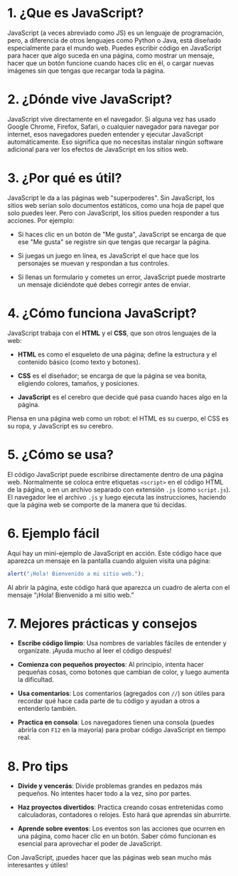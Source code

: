 # 1. ¿Que es JavaScript?

JavaScript (a veces abreviado como JS) es un lenguaje de programación, pero, a diferencia de otros lenguajes como Python o Java, está diseñado especialmente para el mundo web. Puedes escribir código en JavaScript para hacer que algo suceda en una página, como mostrar un mensaje, hacer que un botón funcione cuando haces clic en él, o cargar nuevas imágenes sin que tengas que recargar toda la página.

# 2. ¿Dónde vive JavaScript?

JavaScript vive directamente en el navegador. Si alguna vez has usado Google Chrome, Firefox, Safari, o cualquier navegador para navegar por internet, esos navegadores pueden entender y ejecutar JavaScript automáticamente. Eso significa que no necesitas instalar ningún software adicional para ver los efectos de JavaScript en los sitios web.

# 3. ¿Por qué es útil?

JavaScript le da a las páginas web "superpoderes". Sin JavaScript, los sitios web serían solo documentos estáticos, como una hoja de papel que solo puedes leer. Pero con JavaScript, los sitios pueden responder a tus acciones. Por ejemplo:

- Si haces clic en un botón de "Me gusta", JavaScript se encarga de que ese "Me gusta" se registre sin que tengas que recargar la página.

- Si juegas un juego en línea, es JavaScript el que hace que los personajes se muevan y respondan a tus controles.

- Si llenas un formulario y cometes un error, JavaScript puede mostrarte un mensaje diciéndote qué debes corregir antes de enviar.

# 4.  ¿Cómo funciona JavaScript?

JavaScript trabaja con el **HTML** y el **CSS**, que son otros lenguajes de la web:

- **HTML** es como el esqueleto de una página; define la estructura y el contenido básico (como texto y botones).

- **CSS** es el diseñador; se encarga de que la página se vea bonita, eligiendo colores, tamaños, y posiciones.

- **JavaScript** es el cerebro que decide qué pasa cuando haces algo en la página.

Piensa en una página web como un robot: el HTML es su cuerpo, el CSS es su ropa, y JavaScript es su cerebro.

# 5. ¿Cómo se usa?

El código JavaScript puede escribirse directamente dentro de una página web. Normalmente se coloca entre etiquetas `<script>` en el código HTML de la página, o en un archivo separado con extensión `.js` (como `script.js`). El navegador lee el archivo `.js` y luego ejecuta las instrucciones, haciendo que la página web se comporte de la manera que tú decidas.

# 6. Ejemplo fácil

Aquí hay un mini-ejemplo de JavaScript en acción. Este código hace que aparezca un mensaje en la pantalla cuando alguien visita una página:

```js
alert("¡Hola! Bienvenido a mi sitio web.");
```

Al abrir la página, este código hará que aparezca un cuadro de alerta con el mensaje “¡Hola! Bienvenido a mi sitio web.”

# 7. Mejores prácticas y consejos

- **Escribe código limpio**: Usa nombres de variables fáciles de entender y organízate. ¡Ayuda mucho al leer el código después!

- **Comienza con pequeños proyectos**: Al principio, intenta hacer pequeñas cosas, como botones que cambian de color, y luego aumenta la dificultad.

- **Usa comentarios**: Los comentarios (agregados con `//`) son útiles para recordar qué hace cada parte de tu código y ayudan a otros a entenderlo también.

- **Practica en consola**: Los navegadores tienen una consola (puedes abrirla con `F12` en la mayoría) para probar código JavaScript en tiempo real.

# 8. Pro tips

- **Divide y vencerás**: Divide problemas grandes en pedazos más pequeños. No intentes hacer todo a la vez, sino por partes.

- **Haz proyectos divertidos**: Practica creando cosas entretenidas como calculadoras, contadores o relojes. Esto hará que aprendas sin aburrirte.

- **Aprende sobre eventos**: Los eventos son las acciones que ocurren en una página, como hacer clic en un botón. Saber cómo funcionan es esencial para aprovechar el poder de JavaScript.

Con JavaScript, ¡puedes hacer que las páginas web sean mucho más interesantes y útiles!